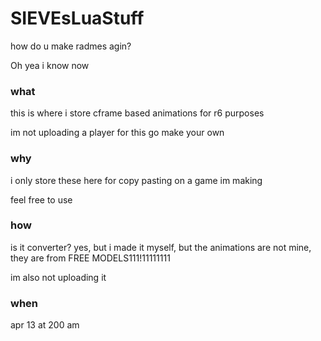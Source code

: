 # SIEVEsLuaStuff

how do u make radmes agin?

Oh yea i know now

### what

this is where i store cframe based animations for r6 purposes

im not uploading a player for this go make your own

### why

i only store these here for copy pasting on a game im making

feel free to use

### how

is it converter? yes, but i made it myself, but the animations are not mine, they are from FREE MODELS111!11111111

im also not uploading it

### when

apr 13 at 200 am
